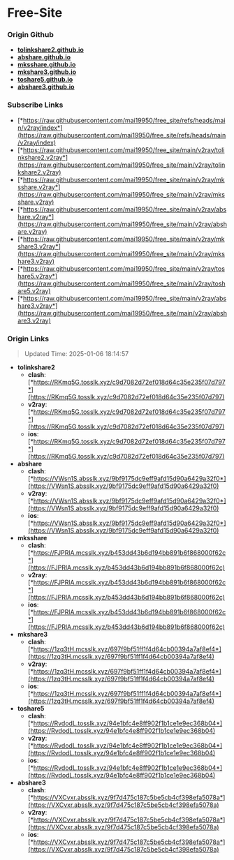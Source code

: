 # Free-Site

### Origin Github

- [**tolinkshare2.github.io**](https://github.com/tolinkshare2/tolinkshare2.github.io)
- [**abshare.github.io**](https://github.com/abshare/abshare.github.io)
- [**mksshare.github.io**](https://github.com/mksshare/mksshare.github.io)
- [**mkshare3.github.io**](https://github.com/mkshare3/mkshare3.github.io)
- [**toshare5.github.io**](https://github.com/toshare5/toshare5.github.io)
- [**abshare3.github.io**](https://github.com/abshare3/abshare3.github.io)

### Subscribe Links

- [*https://raw.githubusercontent.com/mai19950/free_site/refs/heads/main/v2ray/index*](https://raw.githubusercontent.com/mai19950/free_site/refs/heads/main/v2ray/index)
- [*https://raw.githubusercontent.com/mai19950/free_site/main/v2ray/tolinkshare2.v2ray*](https://raw.githubusercontent.com/mai19950/free_site/main/v2ray/tolinkshare2.v2ray)
- [*https://raw.githubusercontent.com/mai19950/free_site/main/v2ray/mksshare.v2ray*](https://raw.githubusercontent.com/mai19950/free_site/main/v2ray/mksshare.v2ray)
- [*https://raw.githubusercontent.com/mai19950/free_site/main/v2ray/abshare.v2ray*](https://raw.githubusercontent.com/mai19950/free_site/main/v2ray/abshare.v2ray)
- [*https://raw.githubusercontent.com/mai19950/free_site/main/v2ray/mkshare3.v2ray*](https://raw.githubusercontent.com/mai19950/free_site/main/v2ray/mkshare3.v2ray)
- [*https://raw.githubusercontent.com/mai19950/free_site/main/v2ray/toshare5.v2ray*](https://raw.githubusercontent.com/mai19950/free_site/main/v2ray/toshare5.v2ray)
- [*https://raw.githubusercontent.com/mai19950/free_site/main/v2ray/abshare3.v2ray*](https://raw.githubusercontent.com/mai19950/free_site/main/v2ray/abshare3.v2ray)

### Origin Links

> Updated Time: 2025-01-06 18:14:57

- **tolinkshare2**
  - **clash**: [*https://RKmq5G.tosslk.xyz/c9d7082d72ef018d64c35e235f07d797*](https://RKmq5G.tosslk.xyz/c9d7082d72ef018d64c35e235f07d797)
  - **v2ray**: [*https://RKmq5G.tosslk.xyz/c9d7082d72ef018d64c35e235f07d797*](https://RKmq5G.tosslk.xyz/c9d7082d72ef018d64c35e235f07d797)
  - **ios**: [*https://RKmq5G.tosslk.xyz/c9d7082d72ef018d64c35e235f07d797*](https://RKmq5G.tosslk.xyz/c9d7082d72ef018d64c35e235f07d797)
- **abshare**
  - **clash**: [*https://VWsn1S.absslk.xyz/9bf9175dc9eff9afd15d90a6429a32f0*](https://VWsn1S.absslk.xyz/9bf9175dc9eff9afd15d90a6429a32f0)
  - **v2ray**: [*https://VWsn1S.absslk.xyz/9bf9175dc9eff9afd15d90a6429a32f0*](https://VWsn1S.absslk.xyz/9bf9175dc9eff9afd15d90a6429a32f0)
  - **ios**: [*https://VWsn1S.absslk.xyz/9bf9175dc9eff9afd15d90a6429a32f0*](https://VWsn1S.absslk.xyz/9bf9175dc9eff9afd15d90a6429a32f0)
- **mksshare**
  - **clash**: [*https://FJPRlA.mcsslk.xyz/b453dd43b6d194bb891b6f868000f62c*](https://FJPRlA.mcsslk.xyz/b453dd43b6d194bb891b6f868000f62c)
  - **v2ray**: [*https://FJPRlA.mcsslk.xyz/b453dd43b6d194bb891b6f868000f62c*](https://FJPRlA.mcsslk.xyz/b453dd43b6d194bb891b6f868000f62c)
  - **ios**: [*https://FJPRlA.mcsslk.xyz/b453dd43b6d194bb891b6f868000f62c*](https://FJPRlA.mcsslk.xyz/b453dd43b6d194bb891b6f868000f62c)
- **mkshare3**
  - **clash**: [*https://1zq3tH.mcsslk.xyz/697f9bf51ff1f4d64cb00394a7af8ef4*](https://1zq3tH.mcsslk.xyz/697f9bf51ff1f4d64cb00394a7af8ef4)
  - **v2ray**: [*https://1zq3tH.mcsslk.xyz/697f9bf51ff1f4d64cb00394a7af8ef4*](https://1zq3tH.mcsslk.xyz/697f9bf51ff1f4d64cb00394a7af8ef4)
  - **ios**: [*https://1zq3tH.mcsslk.xyz/697f9bf51ff1f4d64cb00394a7af8ef4*](https://1zq3tH.mcsslk.xyz/697f9bf51ff1f4d64cb00394a7af8ef4)
- **toshare5**
  - **clash**: [*https://RvdodL.tosslk.xyz/94e1bfc4e8ff902f1b1ce1e9ec368b04*](https://RvdodL.tosslk.xyz/94e1bfc4e8ff902f1b1ce1e9ec368b04)
  - **v2ray**: [*https://RvdodL.tosslk.xyz/94e1bfc4e8ff902f1b1ce1e9ec368b04*](https://RvdodL.tosslk.xyz/94e1bfc4e8ff902f1b1ce1e9ec368b04)
  - **ios**: [*https://RvdodL.tosslk.xyz/94e1bfc4e8ff902f1b1ce1e9ec368b04*](https://RvdodL.tosslk.xyz/94e1bfc4e8ff902f1b1ce1e9ec368b04)
- **abshare3**
  - **clash**: [*https://VXCvxr.absslk.xyz/9f7d475c187c5be5cb4cf398efa5078a*](https://VXCvxr.absslk.xyz/9f7d475c187c5be5cb4cf398efa5078a)
  - **v2ray**: [*https://VXCvxr.absslk.xyz/9f7d475c187c5be5cb4cf398efa5078a*](https://VXCvxr.absslk.xyz/9f7d475c187c5be5cb4cf398efa5078a)
  - **ios**: [*https://VXCvxr.absslk.xyz/9f7d475c187c5be5cb4cf398efa5078a*](https://VXCvxr.absslk.xyz/9f7d475c187c5be5cb4cf398efa5078a)
